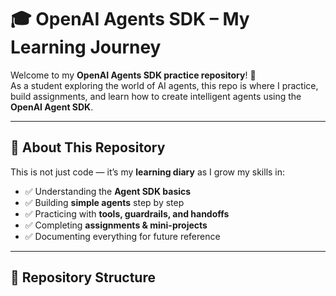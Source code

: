 # 🎓 OpenAI Agents SDK – My Learning Journey  

Welcome to my **OpenAI Agents SDK practice repository**! 🚀  
As a student exploring the world of AI agents, this repo is where I practice, build assignments, and learn how to create intelligent agents using the **OpenAI Agent SDK**.  

---

## 📖 About This Repository  

This is not just code — it’s my **learning diary** as I grow my skills in:  
- ✅ Understanding the **Agent SDK basics**  
- ✅ Building **simple agents** step by step  
- ✅ Practicing with **tools, guardrails, and handoffs**  
- ✅ Completing **assignments & mini-projects**  
- ✅ Documenting everything for future reference  

---

## 📂 Repository Structure  

